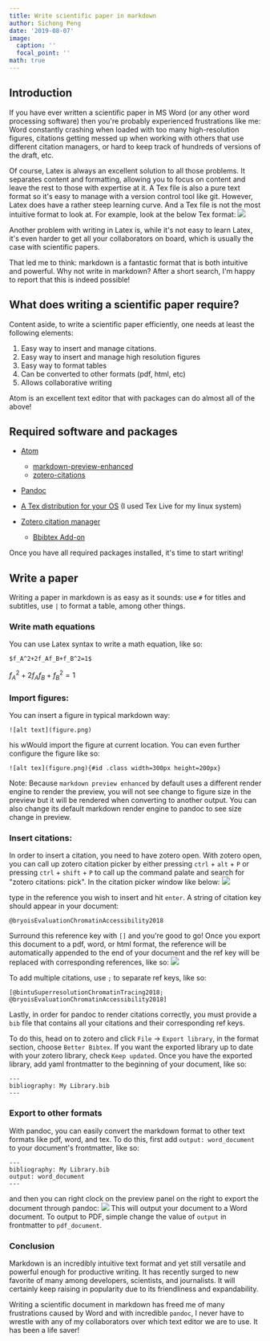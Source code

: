 ```yaml
---
title: Write scientific paper in markdown
author: Sichong Peng
date: '2019-08-07'
image:
  caption: ''
  focal_point: ''
math: true
---
```


## Introduction

If you have ever written a scientific paper in MS Word (or any other word processing software) then you're probably experienced frustrations like me: Word constantly crashing when loaded with too many high-resolution figures, citations getting messed up when working with others that use different citation managers, or hard to keep track of hundreds of versions of the draft, etc.

Of course, Latex is always an excellent solution to all those problems. It separates content and formatting, allowing you to focus on content and leave the rest to those with expertise at it. A Tex file is also a pure text format so it's easy to manage with a version control tool like git. However, Latex does have a rather steep learning curve. And a Tex file is not the most intuitive format to look at. For example, look at the below Tex format: ![](/img/Tex_example.png)

Another problem with writing in Latex is, while it's not easy to learn Latex, it's even harder to get all your collaborators on board, which is usually the case with scientific papers.

That led me to think: markdown is a fantastic format that is both intuitive and powerful. Why not write in markdown? After a short search, I'm happy to report that this is indeed possible!

## What does writing a scientific paper require?

Content aside, to write a scientific paper efficiently, one needs at least the following elements:

1. Easy way to insert and manage citations.
2. Easy way to insert and manage high resolution figures
3. Easy way to format tables
4. Can be converted to other formats (pdf, html, etc)
5. Allows collaborative writing

Atom is an excellent text editor that with packages can do almost all of the above!

## Required software and packages

- [Atom](https://atom.io/)
  - [markdown-preview-enhanced](https://atom.io/packages/markdown-preview-enhanced)
  - [zotero-citations](https://atom.io/packages/zotero-citations)

- [Pandoc](https://pandoc.org/)

- [A Tex distribution for your OS](https://www.latex-project.org/get/) (I used Tex Live for my linux system)

- [Zotero citation manager](https://www.zotero.org/)
  - [Bbibtex Add-on](https://retorque.re/zotero-better-bibtex/installation/)

Once you have all required packages installed, it's time to start writing!

## Write a paper

Writing a paper in markdown is as easy as it sounds: use `#` for titles and subtitles, use `|` to format a table, among other things.

### Write math equations

You can use Latex syntax to write a math equation, like so:

```
$f_A^2+2f_Af_B+f_B^2=1$
```

$f_A^2+2f_Af_B+f_B^2=1$

### Import figures:

You can insert a figure in typical markdown way:

```
![alt text](figure.png)
```

his wWould import the figure at current location. You can even further configure the figure like so:

```
![alt tex](figure.png){#id .class width=300px height=200px}
```

Note: Because `markdown preview enhanced` by default uses a different render engine to render the preview, you will not see change to figure size in the preview but it will be rendered when converting to another output. You can also change its default markdown render engine to pandoc to see size change in preview.

### Insert citations:

In order to insert a citation, you need to have zotero open. With zotero open, you can call up zotero citation picker by either pressing `ctrl` + `alt` + `P` or pressing `ctrl` + `shift` + `P` to call up the command palate and search for "zotero citations: pick". In the citation picker window like below: ![](/img/zotero_picker.png)

type in the reference you wish to insert and hit `enter`. A string of citation key should appear in your document:

```
@bryoisEvaluationChromatinAccessibility2018
```

Surround this reference key with `[]` and you're good to go! Once you export this document to a pdf, word, or html format, the reference will be automatically appended to the end of your document and the ref key will be replaced with corresponding references, like so: ![](/img/citation_eg.png)

To add multiple citations, use `;` to separate ref keys, like so:

```
[@bintuSuperresolutionChromatinTracing2018; @bryoisEvaluationChromatinAccessibility2018]
```

Lastly, in order for pandoc to render citations correctly, you must provide a `bib` file that contains all your citations and their corresponding ref keys.

To do this, head on to zotero and click `File` -> `Export library`, in the format section, choose `Better Bibtex`. If you want the exported library up to date with your zotero library, check `Keep updated`. Once you have the exported library, add yaml frontmatter to the beginning of your document, like so:

```
---
bibliography: My Library.bib
---
```

### Export to other formats

With pandoc, you can easily convert the markdown format to other text formats like pdf, word, and tex. To do this, first add `output: word_document` to your document's frontmatter, like so:

```
---
bibliography: My Library.bib
output: word_document
---
```

and then you can right clock on the preview panel on the right to export the document through pandoc: ![](/img/pandoc_right_click.png) This will output your document to a Word document. To output to PDF, simple change the value of `output` in frontmatter to `pdf_document`.

### Conclusion

Markdown is an incredibly intuitive text format and yet still versatile and powerful enough for productive writing. It has recently surged to new favorite of many among developers, scientists, and journalists. It will certainly keep raising in popularity due to its friendliness and expandability.

Writing a scientific document in markdown has freed me of many frustrations caused by Word and with incredible `pandoc`, I never have to wrestle with any of my collaborators over which text editor we are to use. It has been a life saver!
